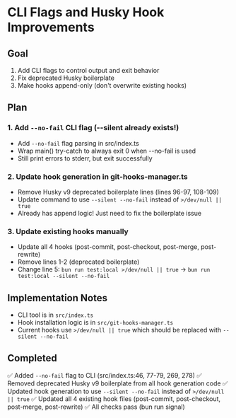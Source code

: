 # CLI Flags and Husky Hook Improvements

## Goal

1. Add CLI flags to control output and exit behavior
2. Fix deprecated Husky boilerplate
3. Make hooks append-only (don't overwrite existing hooks)

## Plan

### 1. Add `--no-fail` CLI flag (--silent already exists!)

- Add `--no-fail` flag parsing in src/index.ts
- Wrap main() try-catch to always exit 0 when --no-fail is used
- Still print errors to stderr, but exit successfully

### 2. Update hook generation in git-hooks-manager.ts

- Remove Husky v9 deprecated boilerplate lines (lines 96-97, 108-109)
- Update command to use `--silent --no-fail` instead of `>/dev/null || true`
- Already has append logic! Just need to fix the boilerplate issue

### 3. Update existing hooks manually

- Update all 4 hooks (post-commit, post-checkout, post-merge, post-rewrite)
- Remove lines 1-2 (deprecated boilerplate)
- Change line 5: `bun run test:local >/dev/null || true` → `bun run test:local --silent --no-fail`

## Implementation Notes

- CLI tool is in `src/index.ts`
- Hook installation logic is in `src/git-hooks-manager.ts`
- Current hooks use `>/dev/null || true` which should be replaced with `--silent --no-fail`

## Completed

✅ Added `--no-fail` flag to CLI (src/index.ts:46, 77-79, 269, 278)
✅ Removed deprecated Husky v9 boilerplate from all hook generation code
✅ Updated hook generation to use `--silent --no-fail` instead of `>/dev/null || true`
✅ Updated all 4 existing hook files (post-commit, post-checkout, post-merge, post-rewrite)
✅ All checks pass (bun run signal)
